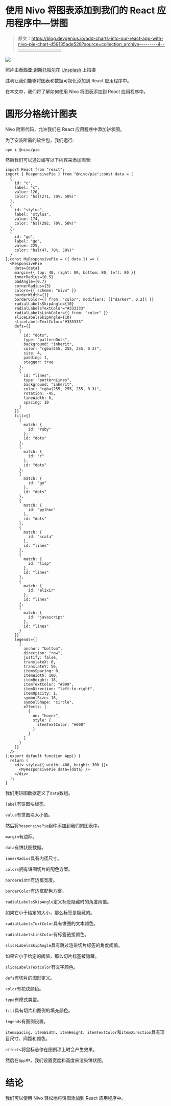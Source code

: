 # 使用 Nivo 将图表添加到我们的 React 应用程序中—饼图

> 原文：<https://blog.devgenius.io/add-charts-into-our-react-app-with-nivo-pie-chart-d59135ade528?source=collection_archive---------4----------------------->

![](img/e2e34071600bab3eaf7b3b7549f6ec0c.png)

照片由[泰西亚·谢斯托帕尔](https://unsplash.com/@taisiia_shestopal?utm_source=medium&utm_medium=referral)在 [Unsplash](https://unsplash.com?utm_source=medium&utm_medium=referral) 上拍摄

胜利让我们能够将图表和数据可视化添加到 React 应用程序中。

在本文中，我们将了解如何使用 Nivo 将图表添加到 React 应用程序中。

# 圆形分格统计图表

Nivo 附带代码，允许我们在 React 应用程序中添加饼状图。

为了安装所需的软件包，我们运行:

```
npm i @nivo/pie
```

然后我们可以通过编写以下内容来添加图表:

```
import React from "react";
import { ResponsivePie } from "@nivo/pie";const data = [
  {
    id: "c",
    label: "c",
    value: 120,
    color: "hsl(271, 70%, 50%)"
  },
  {
    id: "stylus",
    label: "stylus",
    value: 174,
    color: "hsl(292, 70%, 50%)"
  },
  {
    id: "go",
    label: "go",
    value: 225,
    color: "hsl(47, 70%, 50%)"
  }
];const MyResponsivePie = ({ data }) => (
  <ResponsivePie
    data={data}
    margin={{ top: 40, right: 80, bottom: 80, left: 80 }}
    innerRadius={0.5}
    padAngle={0.7}
    cornerRadius={3}
    colors={{ scheme: "nivo" }}
    borderWidth={1}
    borderColor={{ from: "color", modifiers: [["darker", 0.2]] }}
    radialLabelsSkipAngle={10}
    radialLabelsTextColor="#333333"
    radialLabelsLinkColor={{ from: "color" }}
    sliceLabelsSkipAngle={10}
    sliceLabelsTextColor="#333333"
    defs={[
      {
        id: "dots",
        type: "patternDots",
        background: "inherit",
        color: "rgba(255, 255, 255, 0.3)",
        size: 4,
        padding: 1,
        stagger: true
      },
      {
        id: "lines",
        type: "patternLines",
        background: "inherit",
        color: "rgba(255, 255, 255, 0.3)",
        rotation: -45,
        lineWidth: 6,
        spacing: 10
      }
    ]}
    fill={[
      {
        match: {
          id: "ruby"
        },
        id: "dots"
      },
      {
        match: {
          id: "c"
        },
        id: "dots"
      },
      {
        match: {
          id: "go"
        },
        id: "dots"
      },
      {
        match: {
          id: "python"
        },
        id: "dots"
      },
      {
        match: {
          id: "scala"
        },
        id: "lines"
      },
      {
        match: {
          id: "lisp"
        },
        id: "lines"
      },
      {
        match: {
          id: "elixir"
        },
        id: "lines"
      },
      {
        match: {
          id: "javascript"
        },
        id: "lines"
      }
    ]}
    legends={[
      {
        anchor: "bottom",
        direction: "row",
        justify: false,
        translateX: 0,
        translateY: 56,
        itemsSpacing: 0,
        itemWidth: 100,
        itemHeight: 18,
        itemTextColor: "#999",
        itemDirection: "left-to-right",
        itemOpacity: 1,
        symbolSize: 18,
        symbolShape: "circle",
        effects: [
          {
            on: "hover",
            style: {
              itemTextColor: "#000"
            }
          }
        ]
      }
    ]}
  />
);export default function App() {
  return (
    <div style={{ width: 400, height: 300 }}>
      <MyResponsivePie data={data} />
    </div>
  );
}
```

我们用饼图数据定义了`data`数组。

`label`有饼图块标签。

`value`有饼图块大小值。

然后将`ResponsivePie`组件添加到我们的图表中。

`margin`有边际。

`data`有饼状图数据。

`innerRadius`具有内径尺寸。

`colors`拥有饼图切片的配色方案。

`borderWidth`有边框宽度。

`borderColor`有边框配色方案。

`radialLabelsSkipAngle`定义标签隐藏时的角度阈值。

如果它小于给定的大小，那么标签是隐藏的。

`radialLabelsTextColor`具有饼图的文本颜色。

`radialLabelsLinkColor`有标签链接颜色。

`sliceLabelsSkipAngle`具有跳过渲染切片标签的角度阈值。

如果它小于给定的阈值，那么切片标签被隐藏。

`sliceLabelsTextColor`有文字颜色。

`defs`有切片的图形定义。

`color`有花纹颜色。

`type`有模式类型。

`fill`具有切片和图例的填充颜色。

`legends`有图例设置。

`itemSpacing`、`itemWidth`、`itemHeight`、`itemTextColor`和`itemDirection`具有项目尺寸、间距和颜色。

`effects`将鼠标悬停在图例项上时会产生效果。

然后在`App`中，我们设置宽度和高度来渲染饼状图。

# 结论

我们可以使用 Nivo 轻松地将饼图添加到 React 应用程序中。